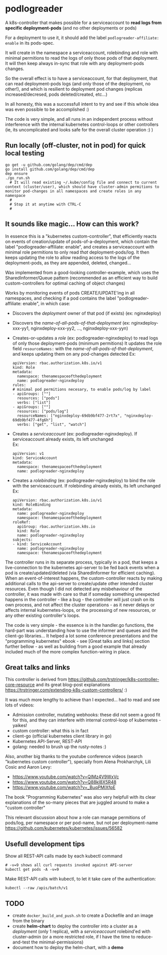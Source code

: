 # podlogreader

A k8s-controller that makes possible for a serviceaccount to **read logs from specific deployment-pods** (and no other deployments or pods)

For a deployment to use it, it should add the label `podlogreader-affiliate: enable` in its pods-spec.

It will create in the namespace a serviceaccount, rolebinding and role with minimal permitions to read the logs of only those pods of that deployment. It will then keep always in-sync that role with any deployment-pods changes.

So the overall effect is to have a serviceaccount, for that deployment, that can read deployment-pods logs (and only those of the deployment, no other!), and which is resilient to deployment pod changes (replicas increased/decresed, pods deleted/created, etc...)  


In all honesty, this was a successfull intent to try and see if this whole idea was even possible to be accomplished :)

The code is very simple, and all runs in an independent process without interference with the internal kubernetes control-loops or other controllers (ie, its uncomplicated and looks safe for the overall cluster operation :) ) 





## Run locally (off-cluster, not in pod) for quick local testing
```
go get -u github.com/golang/dep/cmd/dep
go install github.com/golang/dep/cmd/dep
dep ensure
./go_run.sh
  # It will read existing ~/.kube/config file and connect to current context (cluster/user), which should have cluster-admin permitions to monitor pod-changes in all namespaces and create roles in any namespace
  # 
  # Stop it at anytime with CTRL-C
  #
```





## It sounds like magic... How can this work?

In essence this is a "kubernetes custom-controller", that efficiently reacts on events of creation/update of pods-of-a-deployment, which contain the label "podlogreader-affiliate: enable", and creates a serviceaccount with minimal role permitions to only read *that* deployment-pods/log. It then keeps updating the role to allow reading access to the logs of the deployment-pods, as they are appended, deleted, changed... 

Was implemented from a good-looking controller-example, which uses the SharedInformer/Queue pattern (recommended as an efficient way to build custom-controllers for optimal caching of object changes)

Works by monitoring events of pods CREATE/UPDATE'ing in all namespaces, and checking if a pod contains the label "podlogreader-affiliate: enable", in which case:

  - Discovers the *deployment* owner of that pod (if exists) (ex: nginxdeploy)

  - Discovers the *name-of-all-pods-of-that-deployment* (ex: nginxdeploy-xxx-yy1, nginxdeploy-xxx-yy2, ..., nginxdeploy-xxx-yyn)

  - Creates-or-updates a *role* (ex: podlogreader-nginxdeploy) to read logs of only those deployment-pods (minimum permitions)
    It updates the role field `resourceNames:` with the *name-of-all-pods-of-that-deployment*, and keeps updating them on any pod-changes detected
    Ex:
    ```
    apiVersion: rbac.authorization.k8s.io/v1
    kind: Role
    metadata:
      namespace: thenamespaceofthedeployment
      name: podlogreader-nginxdeploy
    rules:
    # minimal pod permitions necesary, to enable pods/log by label
    - apiGroups: [""]
      resources: ["pods"]
      verbs: ["list"]
    - apiGroups: [""]
      resources: ["pods/log"]
      resourceNames: ["nginxdeploy-69db9bf477-2rt7x", "nginxdeploy-69db9bf477-4fg6h"]
      verbs: ["get", "list", "watch"]
    ```

  - Creates a *serviceaccount* (ex: podlogreader-nginxdeploy). 
    If serviceaccount already exists, its left unchanged    
    Ex:
    ```
    apiVersion: v1
    kind: ServiceAccount
    metadata:
      namespace: thenamespaceofthedeployment
      name: podlogreader-nginxdeploy
    ```    

  - Creates a *rolebinding* (ex: podlogreader-nginxdeploy) to bind the role with the serviceaccount. 
    If rolebinding already exists, its left unchanged    
    Ex:
    ```
    apiVersion: rbac.authorization.k8s.io/v1
    kind: RoleBinding
    metadata:
      name: podlogreader-nginxdeploy
      namespace: thenamespaceofthedeployment
    roleRef:
      apiGroup: rbac.authorization.k8s.io
      kind: Role
      name: podlogreader-nginxdeploy
    subjects:
    - kind: ServiceAccount
      name: podlogreader-nginxdeploy
      namespace: thenamespaceofthedeployment
    ```


The controller runs in its separate process, typically in a pod, that keeps a live-connection to the kubernetes api-server to be fed back events when a pod is create/updated/deleted (via SharedInformer for efficient caching). When an event-of-interest happens, the custom-controller reacts by making additional calls to the api-server to create/update other intended cluster resources. 
Even though I did not detected any misbehaviour of the controller, it was made with care so that if someday something unexpected happens in the controller - like a bug - the controller will just crash on its own process, and not affect the cluster operations - as it never delays or affects internal kubernetes-loops, or the processing of new resources, or any other existing controller's loops. 

The code is very simple - the essence is in the handler.go functions, the hard-part was understanding how to use the informer and queues and the client-go libraries... 
It helped a lot some conference presentations and the "programming kubernetes" ebook - see [Great talks and links] section further bellow - as well as building from a good example that already included much of the more complex function-wiring in place.





## Great talks and links

This controller is derived from https://github.com/trstringer/k8s-controller-core-resource and its great blog-post explanations https://trstringer.com/extending-k8s-custom-controllers/ :)


It was much more lengthy to achieve than I expected... had to read and see lots of videos:
 - Admission controller, mutating webhooks: these did not seem a good fit for this, and they can interfere with internal control-loop of kubernetes - yaikes! 
 - custom controller: what this is in fact
 - client-go (official kubernetes client library in go)
 - Kubernetes API-Server, REST-API 
 - golang: needed to brush up the rusty-notes :)


Also, another big thanks to the youtube conference videos (search "kubernetes custom controller"), specially from Alena Prokharchyk, Lili Cosic and Aaron Levy:
  - https://www.youtube.com/watch?v=QIMz4V9WxVc
  - https://www.youtube.com/watch?v=Q88kI8X5R48
  - https://www.youtube.com/watch?v=_BuqPMlXfpE


The book "Programming Kubernetes" was also very helpfull with its clear explanations of the so-many pieces that are juggled around to make a "custom controller" 

This relevant discussion about how a role can manage permitions of pods/log, per namespace or per pod-name, but not per deployment-name https://github.com/kubernetes/kubernetes/issues/56582





## Usefull development tips

Show all REST-API calls made by each kubectl command
```
# -v=9 shows all curl requests invoked against API-server
kubectl get pods -A -v=9
```

Make REST-API calls with kubectl, to let it take care of the authentication:
```
kubectl --raw /apis/batch/v1
``` 



## TODO

  - create `docker_build_and_push.sh` to create a Dockefile and an image from the binary
  - create **helm-chart** to deploy the controller into a cluster as a _deployment_ (only 1 replica), with a _serviceaccount_ rolebind'ed with cluster-admin (or a more restricted role, if I have the time to reduce-and-test the minimal-permissions)
  - document how to deploy the helm-chart, with a **demo**   